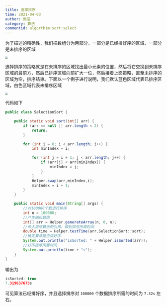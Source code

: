 ```yaml
---
title: 选择排序
time: 2021-04-03
author: 熊滔
category: 算法
commentid: algorthim:sort:select
---
```


为了描述的精确性，我们把数组分为两部分，一部分是已经排好序的区域，一部分是未排序的区域

<img src="https://gitee.com/lastknightcoder/blogimage/raw/master/20200703125549.png" style="zoom:50%;" />



选择排序的策略就是在未排序的区域找出最小元素的位置，然后将它交换到未排序区域的最前方，然后已排序区域向前扩大一位，然后接着上面策略，直至未排序的区域为空，排序结束。下面以一个例子进行说明，我们默认蓝色区域代表已排序区域，白色区域代表未排序区域

<img src="https://gitee.com/lastknightcoder/blogimage/raw/master/20200703125722.png" style="zoom:50%;" />



代码如下

```java
public class SelectionSort {

    public static void sort(int[] arr) {
        if (arr == null || arr.length < 2) {
            return;
        }

        for (int i = 0; i < arr.length; i++) {
            int minIndex = i;

            for (int j = i + 1; j < arr.length; j++) {
                if (arr[j] < arr[minIndex]) {
                    minIndex = j;
                }
            }
            Helper.swap(arr,minIndex,i);
            minIndex = i + 1;
        }
    }

    public static void main(String[] args) {
        //对100000个数进行排序
        int n = 100000;
        //产生随机数组
        int[] arr = Helper.generateArray(n, 0, n);
        //传入排序算法的引用，得到排序所需时间
        double time = Helper.testTime(arr,SelectionSort::sort);
        //确定算法是否排好序
        System.out.println("isSorted: " + Helper.isSorted(arr));
        //打印排序所需时间
        System.out.println(time + "s");
    }
}
```

输出为

```java
isSorted: true
7.319637673s
```

可见算法已经排好序，并且选择排序对 `100000` 个数据排序所需的时间为 `7.32s` 左右。